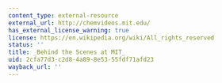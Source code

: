 ```yaml
---
content_type: external-resource
external_url: http://chemvideos.mit.edu/
has_external_license_warning: true
license: https://en.wikipedia.org/wiki/All_rights_reserved
status: ''
title: _Behind the Scenes at MIT_
uid: 2cfa77d3-c2d8-4a89-8e53-55fdf71afd23
wayback_url: ''
---
```


